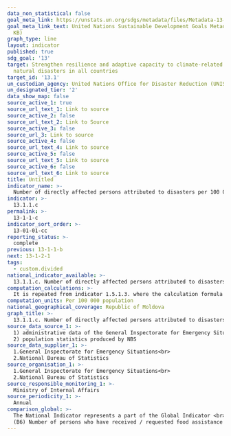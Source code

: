 ```yaml
---
data_non_statistical: false
goal_meta_link: https://unstats.un.org/sdgs/metadata/files/Metadata-13-01-01.pdf
goal_meta_link_text: United Nations Sustainable Development Goals Metadata (PDF 224
  KB)
graph_type: line
layout: indicator
published: true
sdg_goal: '13'
target: Strengthen resilience and adaptive capacity to climate-related hazards and
  natural disasters in all countries
target_id: '13.1'
un_custodian_agency: United Nations Office for Disaster Reduction (UNISDR)
un_designated_tier: '2'
data_show_map: false
source_active_1: true
source_url_text_1: Link to source
source_active_2: false
source_url_text_2: Link to Source
source_active_3: false
source_url_3: Link to source
source_active_4: false
source_url_text_4: Link to source
source_active_5: false
source_url_text_5: Link to source
source_active_6: false
source_url_text_6: Link to source
title: Untitled
indicator_name: >-
  Number of directly affected persons attributed to disasters per 100 000 population
indicator: >-
  13.1.1.c
permalink: >-
  13-1-1-c
indicator_sort_order: >-
  13-01-01-cc
reporting_status: >-
  complete
previous: 13-1-1-b
next: 13-1-2-1
tags:
  - custom.divided
national_indicator_available: >-
  13.1.1.c. Number of directly affected persons attributed to disasters per 100 000 population
computation_calculations: >-
  It is repeated from indicator 1.5.1.3. where the calculation formula and definition are presented
computation_units: Per 100 000 population
national_geographical_coverage: Republic of Moldova
graph_title: >-
  13.1.1.c. Number of directly affected persons attributed to disasters per 100 000 population
source_data_source_1: >-
  1) administrative data of the General Inspectorate for Emergency Situations <br> 
  2) population statistics produced by NBS
source_data_supplier_1: >-
  1.General Inspectorate for Emergency Situations<br> 
  2.National Bureau of Statistics
source_organisation_1: >-
  1.General Inspectorate for Emergency Situations<br> 
  2.National Bureau of Statistics
source_responsible_monitoring_1: >-
  Ministry of Internal Affairs
source_periodicity_1: >-
  Annual
comparison_global: >-
  The National Indicator represents a part of the Global Indicator <br> 
  (B6) Number of persons who have received / requested food assistance [including foodstuff and non-foodstuff], medical assistance due to some exceptional situations - IS NOT COLLECTED, but on the other hand, the NUMBER OF PERSONS WHOSE VITAL ACTIVITY CONDITIONS WERE AFFECTED is COLLECTED
---
```

